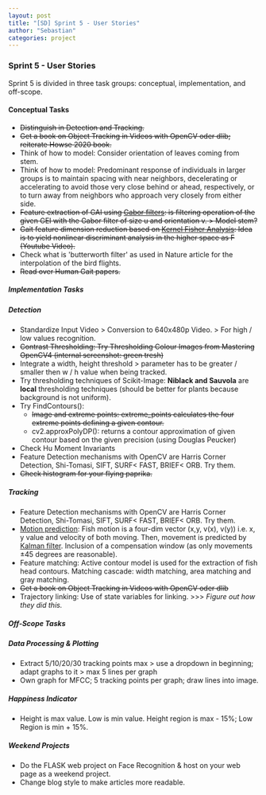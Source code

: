 ```yaml
---
layout: post
title: "[SD] Sprint 5 - User Stories"
author: "Sebastian"
categories: project
---
```

### Sprint 5 - User Stories

Sprint 5 is divided in three task groups: conceptual, implementation, and off-scope.

#### Conceptual Tasks

- ~~Distinguish in Detection and Tracking.~~
- ~~Get a book on Object Tracking in Videos with OpenCV oder dlib; reiterate Howse 2020 book.~~
- Think of how to model: Consider orientation of leaves coming from stem.
- Think of how to model: Predominant response of individuals in larger groups is to maintain spacing with near neighbors, decelerating or accelerating to avoid those very close behind or ahead, respectively, or to turn away from neighbors who approach very closely from either side.
- ~~Feature extraction of GAI using [Gabor filters](https://en.wikipedia.org/wiki/Gabor_filter): is filtering operation of the given GEI with the Gabor filter of size u and orientation v. > Model stem?~~
- ~~Gait feature dimension reduction based on [Kernel Fisher Analysis](https://www.youtube.com/watch?v=b0whs4m_F8I): Idea is to yield nonlinear discriminant analysis in the higher space as F (Youtube Video).~~
- Check what is 'butterworth filter' as used in Nature article for the interpolation of the bird flights.
- ~~Read over Human Gait papers.~~

##### Implementation Tasks

##### Detection
- Standardize Input Video > Conversion to 640x480p Video. > For high / low values recognition.
- ~~Contrast Thresholding: Try Thresholding Colour Images from Mastering OpenCV4 (internal screenshot: green tresh)~~
- Integrate a width, height threshold > parameter has to be greater / smaller then w / h value when being tracked.
- Try thresholding techniques of Scikit-Image: __Niblack and Sauvola__ are __local__ thresholding techniques (should be better for plants because background is not uniform).
- Try FindContours():
  - ~~Image and extreme points: extreme_points calculates the four extreme points defining a given contour.~~
  - cv2.approxPolyDP(): returns a contour approximation of given contour based on the given precision (using Douglas Peucker)
- Check Hu Moment Invariants
- Feature Detection mechanisms with OpenCV are Harris Corner Detection, Shi-Tomasi, SIFT, SURF< FAST, BRIEF< ORB. Try them.
- ~~Check histogram for your flying paprika.~~

##### Tracking
- Feature Detection mechanisms with OpenCV are Harris Corner Detection, Shi-Tomasi, SIFT, SURF< FAST, BRIEF< ORB. Try them.
- [Motion prediction](https://towardsdatascience.com/kalman-filters-a-step-by-step-implementation-guide-in-python-91e7e123b968): Fish motion is a four-dim vector (x,y, v(x), v(y)) i.e. x, y value and velocity of both moving. Then, movement is predicted by [Kalman filter](https://de.wikipedia.org/wiki/Kalman-Filter). Inclusion of a compensation window (as only movements ±45 degrees are reasonable).
- Feature matching: Active contour model is used for the extraction of fish head contours. Matching cascade: width matching, area matching and gray matching.
- ~~Get a book on Object Tracking in Videos with OpenCV oder dlib~~
- Trajectory linking: Use of state variables for linking. >>> _Figure out how they did this._

##### Off-Scope Tasks

##### Data Processing & Plotting
- Extract 5/10/20/30 tracking points max > use a dropdown in beginning; adapt graphs to it > max 5 lines per graph
- Own graph for MFCC; 5 tracking points per graph; draw lines into image.

##### Happiness Indicator
- Height is max value. Low is min value. Height region is max - 15%; Low Region is min + 15%.

##### Weekend Projects
- Do the FLASK web project on Face Recognition & host on your web page as a weekend project.
- Change blog style to make articles more readable.
